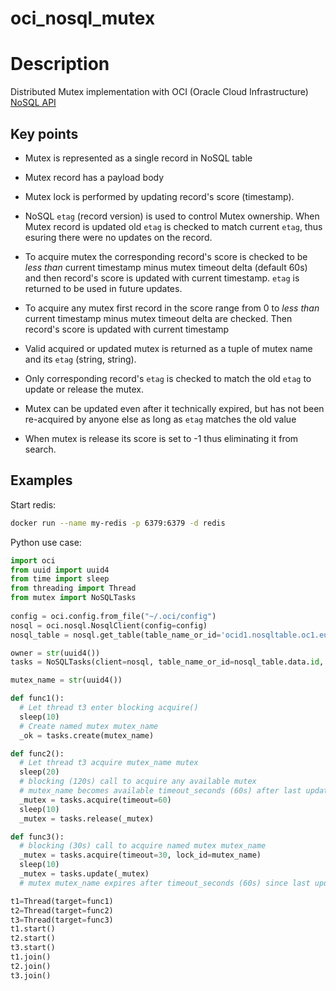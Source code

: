 # oci_nosql_mutex

# Description

Distributed Mutex implementation with OCI (Oracle Cloud Infrastructure) [NoSQL API](https://oracle-cloud-infrastructure-python-sdk.readthedocs.io/en/latest/api/nosql.html)

## Key points

* Mutex is represented as a single record in NoSQL table

* Mutex record has a payload body

* Mutex lock is performed by updating record's score (timestamp).

* NoSQL `etag` (record version) is used to control Mutex ownership. When Mutex record is updated old `etag` is checked to match current `etag`, thus esuring there were no updates on the record.

* To acquire mutex the corresponding record's score is checked to be _less than_ current timestamp minus mutex timeout delta (default 60s) and then record's score is updated with current timestamp. `etag` is returned to be used in future updates.

* To acquire any mutex first record in the score range from 0 to _less than_ current timestamp minus mutex timeout delta are checked. Then record's score is updated with current timestamp
  
* Valid acquired or updated mutex is returned as a tuple of mutex name and its `etag` (string, string).

* Only corresponding record's `etag` is checked to match the old `etag` to update or release the mutex.
  
* Mutex can be updated even after it technically expired, but has not been re-acquired by anyone else as long as `etag` matches the old value

* When mutex is release its score is set to -1 thus eliminating it from search.

## Examples

Start redis:

```bash
docker run --name my-redis -p 6379:6379 -d redis
```

Python use case:

```python
import oci
from uuid import uuid4
from time import sleep
from threading import Thread
from mutex import NoSQLTasks
  
config = oci.config.from_file("~/.oci/config")
nosql = oci.nosql.NosqlClient(config=config)
nosql_table = nosql.get_table(table_name_or_id='ocid1.nosqltable.oc1.eu-frankfurt-1.amaaaa....')

owner = str(uuid4())
tasks = NoSQLTasks(client=nosql, table_name_or_id=nosql_table.data.id, owner=owner)

mutex_name = str(uuid4())

def func1():
  # Let thread t3 enter blocking acquire()
  sleep(10)
  # Create named mutex mutex_name
  _ok = tasks.create(mutex_name)

def func2():
  # Let thread t3 acquire mutex_name mutex
  sleep(20)
  # blocking (120s) call to acquire any available mutex
  # mutex_name becomes available timeout_seconds (60s) after last update/acquire
  _mutex = tasks.acquire(timeout=60)
  sleep(10)
  _mutex = tasks.release(_mutex)

def func3():
  # blocking (30s) call to acquire named mutex mutex_name
  _mutex = tasks.acquire(timeout=30, lock_id=mutex_name)
  sleep(10)  
  _mutex = tasks.update(_mutex)
  # mutex mutex_name expires after timeout_seconds (60s) since last update/acquire

t1=Thread(target=func1)
t2=Thread(target=func2)
t3=Thread(target=func3)
t1.start()
t2.start()
t3.start()
t1.join()
t2.join()
t3.join()
```
